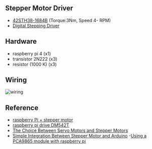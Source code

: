 ## Stepper Motor Driver
- [42STH38-1684B](https://www.phidgets.com/?tier=3&catid=24&pcid=21&prodid=346) (Torque:3Nm, Speed 4- RPM)
- [Digital Stepping Driver](https://www.omc-stepperonline.com/digital-stepper-driver-1-0-4-2a-20-50vdc-for-nema-17-23-24-stepper-motor-dm542t)

## Hardware
- raspberry pi 4 (x1)
- transistor 2N222 (x3)
- resistor (1000 K) (x3)

## Wiring
![wiring](https://github.com/suneric/motor_driver/img/stepper_motor_control_wiring.jpg)

## Reference
- [raspberry Pi + stepper motor](https://forums.raspberrypi.com/viewtopic.php?t=106916)
- [raspberry pi drive DM542T](https://forums.raspberrypi.com/viewtopic.php?t=260582)
- [The Choice Between Servo Motors and Stepper Motors](https://blog.orientalmotor.com/the-choice-between-servo-motors-and-stepper-motors?gclid=EAIaIQobChMInrvvztOe-AIV1uDICh1hPABcEAAYAyAAEgLxSfD_BwE)
- [Simple Integration Between Stepper Motor and Arduino](https://www.instructables.com/Simple-Integration-Between-Stepper-Motor-Nema-23-a/)
-[Using a PCA9865 module with raspberry pi](https://www.aranacorp.com/en/using-a-pca9685-module-with-raspberry-pi/)
